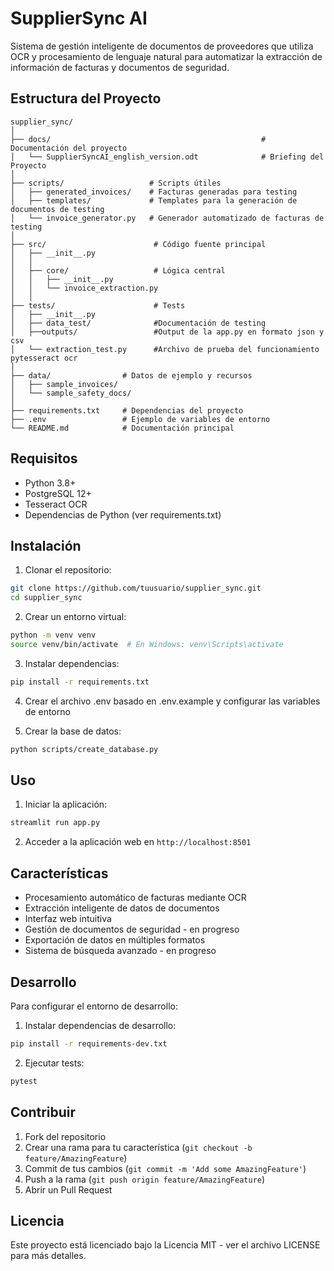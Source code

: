 # SupplierSync AI

Sistema de gestión inteligente de documentos de proveedores que utiliza OCR y procesamiento de lenguaje natural para automatizar la extracción de información de facturas y documentos de seguridad.

## Estructura del Proyecto

``` 
supplier_sync/
│
├── docs/                                               # Documentación del proyecto
│   └── SupplierSyncAI_english_version.odt              # Briefing del Proyecto
│
├── scripts/                   # Scripts útiles
│   ├── generated_invoices/    # Facturas generadas para testing
│   ├── templates/             # Templates para la generación de documentos de testing
│   └── invoice_generator.py   # Generador automatizado de facturas de testing
│
├── src/                        # Código fuente principal
│   ├── __init__.py
│   │
│   ├── core/                   # Lógica central
│   │   ├── __init__.py
│   │   └── invoice_extraction.py
│   │
├── tests/                      # Tests
│   ├── __init__.py
│   ├── data_test/              #Documentación de testing    
│   ├──outputs/                 #Output de la app.py en formato json y csv
│   └── extraction_test.py      #Archivo de prueba del funcionamiento pytesseract ocr  
│
├── data/                # Datos de ejemplo y recursos
│   ├── sample_invoices/
│   └── sample_safety_docs/
│
├── requirements.txt     # Dependencias del proyecto
├── .env                 # Ejemplo de variables de entorno
└── README.md            # Documentación principal
```

## Requisitos

- Python 3.8+
- PostgreSQL 12+
- Tesseract OCR
- Dependencias de Python (ver requirements.txt)

## Instalación

1. Clonar el repositorio:
```bash
git clone https://github.com/tuusuario/supplier_sync.git
cd supplier_sync
```

2. Crear un entorno virtual:
```bash
python -m venv venv
source venv/bin/activate  # En Windows: venv\Scripts\activate
```

3. Instalar dependencias:
```bash
pip install -r requirements.txt
```

4. Crear el archivo .env basado en .env.example y configurar las variables de entorno

5. Crear la base de datos:
```bash
python scripts/create_database.py
```

## Uso

1. Iniciar la aplicación:
```bash
streamlit run app.py
```

2. Acceder a la aplicación web en `http://localhost:8501`

## Características

- Procesamiento automático de facturas mediante OCR
- Extracción inteligente de datos de documentos
- Interfaz web intuitiva
- Gestión de documentos de seguridad - en progreso
- Exportación de datos en múltiples formatos
- Sistema de búsqueda avanzado - en progreso

## Desarrollo

Para configurar el entorno de desarrollo:

1. Instalar dependencias de desarrollo:
```bash
pip install -r requirements-dev.txt
```

2. Ejecutar tests:
```bash
pytest
```

## Contribuir

1. Fork del repositorio
2. Crear una rama para tu característica (`git checkout -b feature/AmazingFeature`)
3. Commit de tus cambios (`git commit -m 'Add some AmazingFeature'`)
4. Push a la rama (`git push origin feature/AmazingFeature`)
5. Abrir un Pull Request

## Licencia

Este proyecto está licenciado bajo la Licencia MIT - ver el archivo LICENSE para más detalles.
